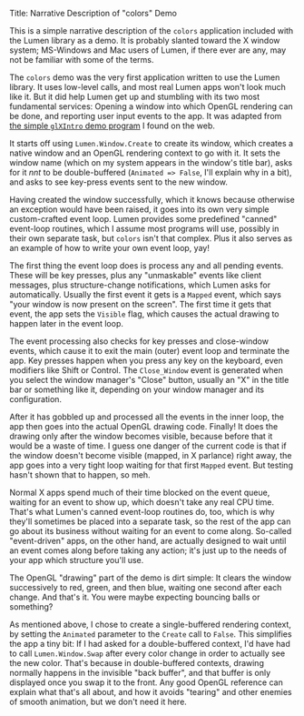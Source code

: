Title: Narrative Description of "colors" Demo

This is a simple narrative description of the `colors` application included
with the Lumen library as a demo.  It is probably slanted toward the X window
system; MS-Windows and Mac users of Lumen, if there ever are any, may not be
familiar with some of the terms.

The `colors` demo was the very first application written to use the Lumen
library.  It uses low-level calls, and most real Lumen apps won't look much
like it.  But it did help Lumen get up and stumbling with its two most
fundamental services: Opening a window into which OpenGL rendering can be
done, and reporting user input events to the app.  It was adapted from
[the simple `glXIntro` demo program](http://glprogramming.com/blue/ch07.html)
I found on the web.

It starts off using `Lumen.Window.Create` to create its window, which creates
a native window and an OpenGL rendering context to go with it.  It sets the
window name (which on my system appears in the window's title bar), asks for
it *nnt* to be double-buffered (`Animated => False`, I'll explain why in a
bit), and asks to see key-press events sent to the new window.

Having created the window successfully, which it knows because otherwise an
exception would have been raised, it goes into its own very simple
custom-crafted event loop.  Lumen provides some predefined "canned" event-loop
routines, which I assume most programs will use, possibly in their own
separate task, but `colors` isn't that complex.  Plus it also serves as an
example of how to write your own event loop, yay!

The first thing the event loop does is process any and all pending events.
These will be key presses, plus any "unmaskable" events like client messages,
plus structure-change notifications, which Lumen asks for automatically.
Usually the first event it gets is a `Mapped` event, which says "your window
is now present on the screen".  The first time it gets that event, the app
sets the `Visible` flag, which causes the actual drawing to happen later in
the event loop.

The event processing also checks for key presses and close-window events,
which cause it to exit the main (outer) event loop and terminate the app.  Key
presses happen when you press any key on the keyboard, even modifiers like
Shift or Control.  The `Close_Window` event is generated when you select the
window manager's "Close" button, usually an "X" in the title bar or something
like it, depending on your window manager and its configuration.

After it has gobbled up and processed all the events in the inner loop, the
app then goes into the actual OpenGL drawing code.  Finally!  It does the
drawing only after the window becomes visible, because before that it would be
a waste of time.  I guess one danger of the current code is that if the window
doesn't become visible (mapped, in X parlance) right away, the app goes into a
very tight loop waiting for that first `Mapped` event.  But testing hasn't
shown that to happen, so meh.

Normal X apps spend much of their time blocked on the event queue, waiting for
an event to show up, which doesn't take any real CPU time.  That's what
Lumen's canned event-loop routines do, too, which is why they'll sometimes be
placed into a separate task, so the rest of the app can go about its business
without waiting for an event to come along.  So-called "event-driven" apps, on
the other hand, are actually designed to wait until an event comes along
before taking any action; it's just up to the needs of your app which
structure you'll use.

The OpenGL "drawing" part of the demo is dirt simple: It clears the window
successively to red, green, and then blue, waiting one second after each
change.  And that's it.  You were maybe expecting bouncing balls or something?

As mentioned above, I chose to create a single-buffered rendering context, by
setting the `Animated` parameter to the `Create` call to `False`.  This
simplifies the app a tiny bit: If I had asked for a double-buffered context,
I'd have had to call `Lumen.Window.Swap` after every color change in order to
actually see the new color.  That's because in double-buffered contexts,
drawing normally happens in the invisible "back buffer", and that buffer is
only displayed once you swap it to the front.  Any good OpenGL reference can
explain what that's all about, and how it avoids "tearing" and other enemies
of smooth animation, but we don't need it here.
